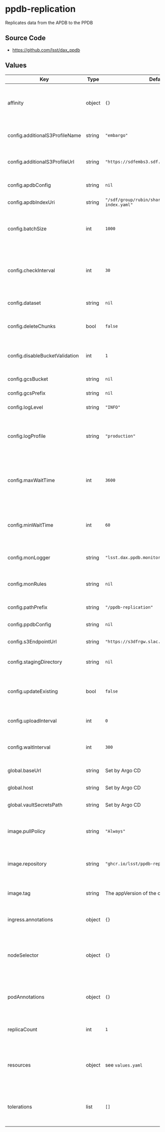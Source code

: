 # ppdb-replication

Replicates data from the APDB to the PPDB

## Source Code

* <https://github.com/lsst/dax_ppdb>

## Values

| Key | Type | Default | Description |
|-----|------|---------|-------------|
| affinity | object | `{}` | Affinity rules for the ppdb-replication deployment pod |
| config.additionalS3ProfileName | string | `"embargo"` | S3 profile name for additional S3 profile |
| config.additionalS3ProfileUrl | string | `"https://sdfembs3.sdf.slac.stanford.edu"` | S3 profile URL for additional S3 profile |
| config.apdbConfig | string | `nil` | APDB config file resource |
| config.apdbIndexUri | string | `"/sdf/group/rubin/shared/apdb_config/apdb-index.yaml"` | APDB index URI |
| config.batchSize | int | `1000` | Size of record batches when writing parquet files |
| config.checkInterval | int | `30` | Time to wait before checking for new chunks, if no chunk appears |
| config.dataset | string | `nil` | Target BigQuery dataset |
| config.deleteChunks | bool | `false` | Enable deletion of chunks after upload |
| config.disableBucketValidation | int | `1` | Disable bucket validation in LSST S3 tools |
| config.gcsBucket | string | `nil` | GCS bucket name |
| config.gcsPrefix | string | `nil` | GCS bucket prefix |
| config.logLevel | string | `"INFO"` | Logging level |
| config.logProfile | string | `"production"` | Logging profile (`production` for JSON, `development` for human-friendly) |
| config.maxWaitTime | int | `3600` | Maximum time to wait before replicating a chunk after next chunk appears |
| config.minWaitTime | int | `60` | Minimum time to wait before replicating a chunk after next chunk appears |
| config.monLogger | string | `"lsst.dax.ppdb.monitor"` | Name of logger for monitoring |
| config.monRules | string | `nil` | Comma-separated list of monitoring filter rules |
| config.pathPrefix | string | `"/ppdb-replication"` | URL path prefix |
| config.ppdbConfig | string | `nil` | PPDB config file resource |
| config.s3EndpointUrl | string | `"https://s3dfrgw.slac.stanford.edu"` | S3 endpoint URL |
| config.stagingDirectory | string | `nil` | Staging directory for replicated data |
| config.updateExisting | bool | `false` | Allow updates to already replicated data |
| config.uploadInterval | int | `0` | Time to wait between uploader file uploads |
| config.waitInterval | int | `300` | Time to wait between uploader file scans |
| global.baseUrl | string | Set by Argo CD | Base URL for the environment |
| global.host | string | Set by Argo CD | Host name for ingress |
| global.vaultSecretsPath | string | Set by Argo CD | Base path for Vault secrets |
| image.pullPolicy | string | `"Always"` | Pull policy for the ppdb-replication image |
| image.repository | string | `"ghcr.io/lsst/ppdb-replication"` | Image to use in the ppdb-replication deployment |
| image.tag | string | The appVersion of the chart | Tag of dax_ppdb image to use |
| ingress.annotations | object | `{}` | Additional annotations for the ingress rule |
| nodeSelector | object | `{}` | Node selection rules for the ppdb-replication deployment pod |
| podAnnotations | object | `{}` | Annotations for the ppdb-replication deployment pod |
| replicaCount | int | `1` | Number of deployment pods to start |
| resources | object | see `values.yaml` | Resource limits and requests for the ppdb-replication deployment pod |
| tolerations | list | `[]` | Tolerations for the ppdb-replication deployment pod |
